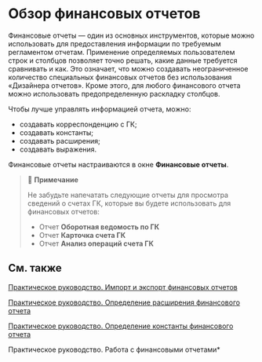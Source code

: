 # Обзор финансовых отчетов							 

Финансовые отчеты — один из основных инструментов, которые можно использовать для предоставления информации по требуемым регламентом отчетам. Применение определяемых пользователем строк и столбцов позволяет точно решать, какие данные требуется сравнивать и как. Это означает, что можно создавать неограниченное количество специальных финансовых отчетов без использования «Дизайнера отчетов». Кроме этого, для любого финансового отчета можно использовать предопределенную раскладку столбцов.

Чтобы лучше управлять информацией отчета, можно:

- создавать корреспонденцию с ГК;
- создавать константы;
- создавать расширения;
- создавать выражения.

Финансовые отчеты настраиваются в окне **Финансовые отчеты**.



>
> :speech_balloon: **Примечание**
>
> Не забудьте напечатать следующие отчеты для просмотра сведений о счетах ГК, которые вы будете использовать для финансовых отчетов:
>
> - Отчет **Оборотная ведомость по ГК**
> - Отчет **Карточка счета ГК**
> - Отчет **Анализ операций счета ГК**
>

 

## См. также

[Практическое руководство. Импорт и экспорт финансовых отчетов](https://github.com/DianaMalina/dynamics365smb-docs/blob/live/business-central/LocalFunctionality/Russia/how-to-import-and-export-account-schedules.md)

[Практическое руководство. Определение расширения финансового отчета](https://github.com/DianaMalina/dynamics365smb-docs/blob/live/business-central/LocalFunctionality/Russia/how-to-define-an-account-schedule-extension.md)

[Практическое руководство. Определение константы финансового отчета](https://github.com/DianaMalina/dynamics365smb-docs/blob/live/business-central/LocalFunctionality/Russia/how-to-define-an-account-schedule-constant.md)

Практическое руководство. Работа с финансовыми отчетами*
